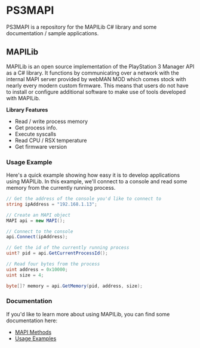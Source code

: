 # PS3MAPI
PS3MAPI is a repository for the MAPILib C# library and some documentation / sample applications.

## MAPILib
MAPILib is an open source implementation of the PlayStation 3 Manager API as a C# library. It functions by communicating over a network with the internal MAPI server provided by webMAN MOD which comes stock with nearly every modern custom firmware. This means that users do not have to install or configure additional software to make use of tools developed with MAPILib.

**Library Features**
* Read / write process memory
* Get process info.
* Execute syscalls
* Read CPU / RSX temperature
* Get firmware version

### Usage Example
Here's a quick example showing how easy it is to develop applications using MAPILib. In this example, we'll connect to a console and read some memory from the currently running process.
```C#
// Get the address of the console you'd like to connect to
string ipAddress = "192.168.1.13";

// Create an MAPI object 
MAPI api = new MAPI();

// Connect to the console
api.Connect(ipAddress);

// Get the id of the currently running process
uint? pid = api.GetCurrentProcessId();

// Read four bytes from the process
uint address = 0x10000;
uint size = 4;

byte[]? memory = api.GetMemory(pid, address, size);
```

### Documentation
If you'd like to learn more about using MAPILib, you can find some documentation here:

* [MAPI Methods](/docs/METHODS.md)
* [Usage Examples](/docs/EXAMPLES.md)